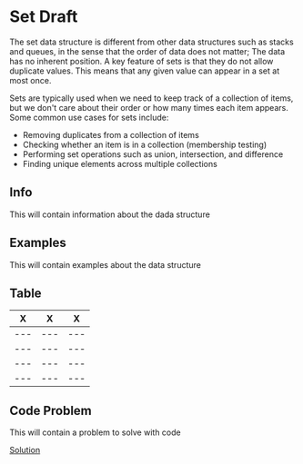 # Set Draft

The set data structure is different from other data structures such as stacks and queues, 
in the sense that the order of data does not matter; The data has no inherent position.
A key feature of sets is that they do not allow duplicate values. 
This means that any given value can appear in a set at most once. 

Sets are typically used when we need to keep track of a collection of items, but we don't care about their order or how many times each item appears. Some common use cases for sets include:

* Removing duplicates from a collection of items
* Checking whether an item is in a collection (membership testing)
* Performing set operations such as union, intersection, and difference
* Finding unique elements across multiple collections
## Info

This will contain information about the dada structure

## Examples

This will contain examples about the data structure

## Table

|   X   |   X   |   X   |
|  ---  |  ---  |  ---  |
|  ---  |  ---  |  ---  |
|  ---  |  ---  |  ---  |
|  ---  |  ---  |  ---  |
|  ---  |  ---  |  ---  |

## Code Problem

This will contain a problem to solve with code

[Solution](set-solution.py)

